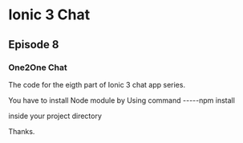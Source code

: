 # Ionic 3 Chat

## Episode 8

### One2One Chat

The code for the eigth part of Ionic 3 chat app series.

You have to install Node module by Using command -----npm install 

inside your project directory

Thanks.

